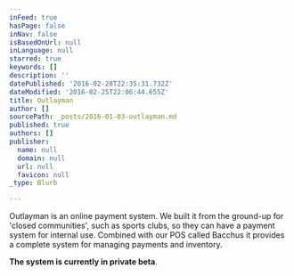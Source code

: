 ```yaml
---
inFeed: true
hasPage: false
inNav: false
isBasedOnUrl: null
inLanguage: null
starred: true
keywords: []
description: ''
datePublished: '2016-02-28T22:35:31.732Z'
dateModified: '2016-02-25T22:06:44.655Z'
title: Outlayman
author: []
sourcePath: _posts/2016-01-03-outlayman.md
published: true
authors: []
publisher:
  name: null
  domain: null
  url: null
  favicon: null
_type: Blurb

---
```

Outlayman is an online payment system. We built it from the ground-up for 'closed communities', such as sports clubs, so they can have a payment system for internal use. Combined with our POS called Bacchus it provides a complete system for managing payments and inventory.

**The system is currently in private beta**.